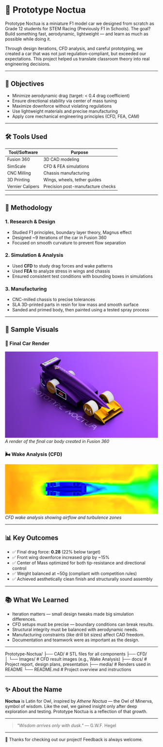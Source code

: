 # 🦉 Prototype Noctua

Prototype Noctua is a miniature F1 model car we designed from scratch as Grade 12 students for STEM Racing (Previously F1 in Schools). The goal? Build something fast, aerodynamic, lightweight — and learn as much as possible while doing it.

Through design iterations, CFD analysis, and careful prototyping, we created a car that was not just regulation-compliant, but exceeded our expectations. This project helped us translate classroom theory into real engineering decisions.

---

## 🎯 Objectives

- Minimize aerodynamic drag (target: < 0.4 drag coefficient)
- Ensure directional stability via center of mass tuning
- Maximize downforce without violating regulations
- Use lightweight materials and precise manufacturing
- Apply core mechanical engineering principles (CFD, FEA, CAM)

---

## 🛠️ Tools Used

| Tool/Software     | Purpose                          |
|------------------|----------------------------------|
| Fusion 360        | 3D CAD modeling                  |
| SimScale          | CFD & FEA simulations            |
| CNC Milling       | Chassis manufacturing            |
| 3D Printing       | Wings, wheels, tether guides     |
| Vernier Calipers  | Precision post-manufacture checks|

---

## 📐 Methodology

### 1. **Research & Design**
- Studied F1 principles, boundary layer theory, Magnus effect
- Designed ~9 iterations of the car in Fusion 360
- Focused on smooth curvature to prevent flow separation

### 2. **Simulation & Analysis**
- Used **CFD** to study drag forces and wake patterns
- Used **FEA** to analyze stress in wings and chassis
- Ensured consistent test conditions with bounding boxes in simulations

### 3. **Manufacturing**
- CNC-milled chassis to precise tolerances
- SLA 3D-printed parts in resin for low mass and smooth surface
- Sanded and primed body, then painted using a tested spray process

---

## 📸 Sample Visuals

### 🔧 Final Car Render
![Final Car](media/P11%20%5BFinal%20car%20analysis%20render%5D.png)
*A render of the final car body created in Fusion 360*

### 🌬️ Wake Analysis (CFD)
![Wake CFD](CFD/Images/P11%20%5BWake%20Analysis%5D.png)
*CFD wake analysis showing airflow and turbulence zones*

---

## 📊 Key Outcomes

- ✅ Final drag force: **0.28** (22% below target)
- ✅ Front wing downforce increased grip by ~15%
- ✅ Center of Mass optimized for both tip-resistance and directional control
- ✅ Weight balanced at ~50g (compliant with competition rules)
- ✅ Achieved aesthetically clean finish and structurally sound assembly

---

## 📚 What We Learned

- Iteration matters — small design tweaks made big simulation differences.
- CFD setups must be precise — boundary conditions can break results.
- Structural integrity must be balanced with aerodynamic needs.
- Manufacturing constraints (like drill bit sizes) affect CAD freedom.
- Documentation and teamwork were as important as the design.

---

Prototype-Noctua/
├── CAD/                        # STL files for all components
├── CFD/                       
│   └── Images/                 # CFD result images (e.g., Wake Analysis)
├── docs/                       # Project report, design plans, presentation
├── media/                      # Renders used in README
└── README.md                   # Project overview and instructions

---

## ✨ About the Name

**Noctua** is Latin for Owl, inspired by *Athene Noctua* — the Owl of Minerva, symbol of wisdom. Like the owl, we gained insight only after deep exploration and testing. Prototype Noctua is a reflection of that growth.

---

> *"Wisdom arrives only with dusk."* — G.W.F. Hegel

---

🚀 Thanks for checking out our project! Feedback is always welcome.
